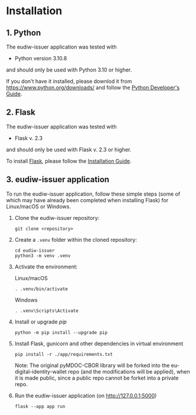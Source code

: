 # Installation

## 1. Python

The eudiw-issuer application was tested with

+ Python version 3.10.8

and should only be used with Python 3.10 or higher.

If you don't have it installed, please downlod it from <https://www.python.org/downloads/> and follow the [Python Developer's Guide](https://devguide.python.org/getting-started/).

## 2. Flask

The eudiw-issuer application was tested with

+ Flask v. 2.3

and should only be used with Flask v. 2.3 or higher.

To install [Flask](https://flask.palletsprojects.com/en/2.3.x/), please follow the [Installation Guide](https://flask.palletsprojects.com/en/2.3.x/installation/).

## 3. eudiw-issuer application

To run the eudiw-issuer application, follow these simple steps (some of which may have already been completed when installing Flask) for Linux/macOS or Windows.


1. Clone the eudiw-issuer repository:

    ```shell
    git clone <repository>
    ```

2. Create a `.venv` folder within the cloned repository:

    ```shell
    cd eudiw-issuer
    python3 -m venv .venv
    ```

3. Activate the environment:

   Linux/macOS

    ```shell
    . .venv/bin/activate
    ```

    Windows

    ```shell
    . .venv\Scripts\Activate
    ```


1. Install or upgrade _pip_

    ```shell
    python -m pip install --upgrade pip
    ```


5. Install Flask, gunicorn and other dependencies in virtual environment

    ```shell
    pip install -r ./app/requirements.txt
    ```

    Note: The original pyMDOC-CBOR library will be forked into the eu-digital-identity-wallet repo (and the modifications will be applied), when it is made public, since a public repo cannot be forket into a private repo.

6. Run the eudiw-issuer application (on <http://127.0.0.1:5000>)

    ```shell
    flask --app app run
    ```
